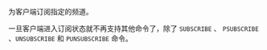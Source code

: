 为客户端订阅指定的频道。

一旦客户端进入订阅状态就不再支持其他命令了，除了 `SUBSCRIBE` 、 `PSUBSCRIBE` 、`UNSUBSCRIBE` 和 `PUNSUBSCRIBE` 命令。
